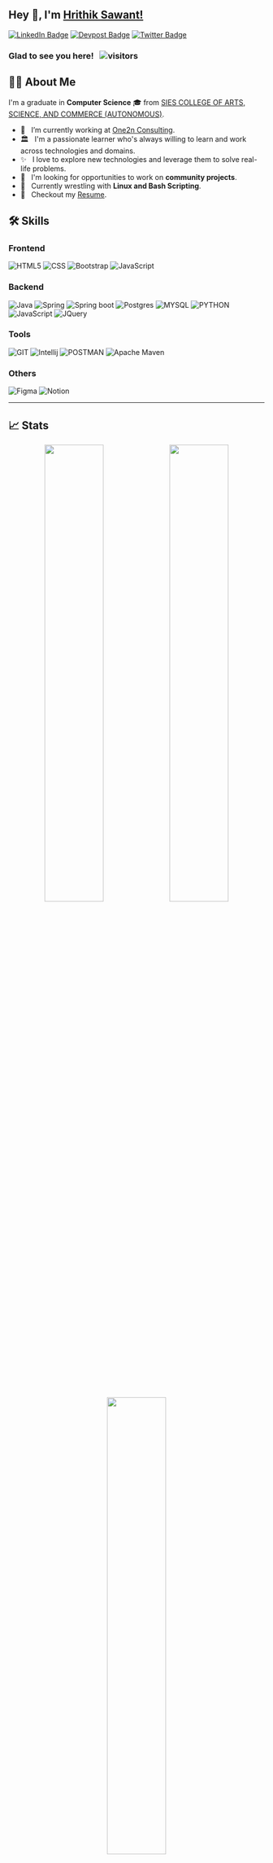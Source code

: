 ## Hey 👋, I'm [Hrithik Sawant!](https://github.com/HrithikSawant/)

[![LinkedIn Badge](https://img.shields.io/static/v1?style=for-the-badge&message=LinkedIn&color=0A66C2&logo=LinkedIn&logoColor=FFFFFF&label=)](https://in.linkedin.com/in/hrithik-sawant-740a46183)
[![Devpost Badge](https://img.shields.io/static/v1?style=for-the-badge&message=Devpost&color=003E54&logo=Devpost&logoColor=FFFFFF&label=)](https://devpost.com/HrithikSawant)
[![Twitter Badge](https://img.shields.io/static/v1?style=for-the-badge&message=Twitter&color=1DA1F2&logo=Twitter&logoColor=FFFFFF&label=)](https://twitter.com/Hrithikst)

### Glad to see you here! &nbsp; ![visitors](https://visitor-badge.laobi.icu/badge?page_id=HrithikSawant.HrithikSawant)

## 👨‍💻 About Me
I'm a graduate in **Computer Science** 🎓 from [SIES COLLEGE OF ARTS, SCIENCE, AND COMMERCE (AUTONOMOUS)](http://www.siesascs.edu.in/). <br />
- 🔭 &nbsp; I’m currently working at [One2n Consulting](https://one2n.in/). <br />
- 🏛 &nbsp; I'm a passionate learner who's always willing to learn and work across technologies and domains.<br />
- ✨ &nbsp; I love to explore new technologies and leverage them to solve real-life problems.<br />
- 👯 &nbsp; I'm looking for opportunities to work on **community projects**. <br />
- 🌱 &nbsp; Currently wrestling with **Linux and Bash Scripting**.
- 📝 &nbsp; Checkout my [Resume]().

## 🛠 Skills

### Frontend
![HTML5](https://img.shields.io/badge/HTML5-E34F26?style=for-the-badge&logo=html5&logoColor=white)
![CSS](https://img.shields.io/badge/CSS3-1572B6?style=for-the-badge&logo=css3&logoColor=white)
![Bootstrap](https://img.shields.io/badge/Bootstrap-563D7C?style=for-the-badge&logo=bootstrap&logoColor=white)
![JavaScript](https://img.shields.io/badge/javascript-%23323330.svg?style=for-the-badge&logo=javascript&logoColor=%23F7DF1E)

### Backend
![Java](https://img.shields.io/badge/java-%23ED8B00.svg?style=for-the-badge&logo=java&logoColor=white)
![Spring](https://img.shields.io/badge/spring-%236DB33F.svg?style=for-the-badge&logo=spring&logoColor=white)
![Spring boot](https://img.shields.io/badge/Spring_Boot-F2F4F9?style=for-the-badge&logo=spring-boot)
![Postgres](https://img.shields.io/badge/postgres-%23316192.svg?style=for-the-badge&logo=postgresql&logoColor=white)
![MYSQL](https://img.shields.io/badge/MySQL-00000F?style=for-the-badge&logo=mysql&logoColor=white)
![PYTHON](https://img.shields.io/badge/Python-FFD43B?style=for-the-badge&logo=python&logoColor=darkgreen)
![JavaScript](https://img.shields.io/badge/javascript-%23323330.svg?style=for-the-badge&logo=javascript&logoColor=%23F7DF1E)
![JQuery](https://img.shields.io/badge/jQuery-0769AD?style=for-the-badge&logo=jquery&logoColor=white)

### Tools
![GIT](https://img.shields.io/badge/Git-F05032?style=for-the-badge&logo=git&logoColor=white)
![Intellij](https://img.shields.io/badge/Intellij-2C2255?style=for-the-badge&logo=Intellij&logoColor=white)
![POSTMAN](https://img.shields.io/badge/Postman-FF6C37?style=for-the-badge&logo=Postman&logoColor=white)
![Apache Maven](https://img.shields.io/badge/Apache%20Maven-C71A36?style=for-the-badge&logo=Apache%20Maven&logoColor=white)
<!--
![Netbeans](https://img.shields.io/badge/Netbeans-2C2255?style=for-the-badge&logo=Netbeans&logoColor=white)
 ![ECLIPSE](https://img.shields.io/badge/Eclipse-2C2255?style=for-the-badge&logo=eclipse&logoColor=white)
-->

### Others
![Figma](https://img.shields.io/badge/figma-%23F24E1E.svg?style=for-the-badge&logo=figma&logoColor=white)
![Notion](https://img.shields.io/badge/Notion-%23000000.svg?style=for-the-badge&logo=notion&logoColor=white)

---

## 📈 Stats
<p align="center">

  <img width="48%" src="https://github-readme-stats.vercel.app/api?username=HrithikSawant&show_icons=true&theme=tokyonight" />
  <img width="48%" src="https://github-readme-streak-stats.herokuapp.com/?user=HrithikSawant&theme=tokyonight" />
  <img width="48%" src="https://github-readme-stats.vercel.app/api/top-langs/?username=HrithikSawant&layout=compact&theme=tokyonight" />

</p>
<a href="https://github.com/Kevin-Menezes/github-readme-activity-graph"><img alt="Hrithik Sawant" src="https://activity-graph.herokuapp.com/graph?username=HrithikSawant&bg_color=0D1127&color=86EFAC&line=86EFAC&point=FFFFFF&hide_border=true" /></a> 
<br />

### Random Tech Quotes
![](https://quotes-github-readme.vercel.app/api?type=horizontal&theme=dark)




